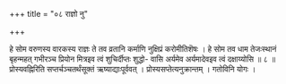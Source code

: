 +++
title = "०८ राज्ञो नु"

+++

हे सोम वरुणस्य वारकस्य राज्ञः ते तव व्रतानि कर्माणि नुक्षिप्रं करोमीतिशॆषः । हे सोम तव धाम तेजःस्थानं बृहन्महत् गभीरञ्च प्रियोन मित्रइव त्वं शुचिर्दीप्तः शुद्धो- वासि अर्यमेव अर्यमादेवइव त्वं दक्षाय्योसि ॥ ८ ॥प्रोस्यवह्निरिति सप्तर्चञ्चतर्थंसूक्तं ऋष्याद्याःपूर्ववत् । प्रोस्यसप्तेत्यनुक्रान्तम् । गतोविनि योगः ।